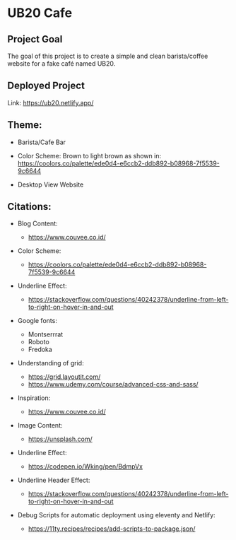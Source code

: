 # UB20 Cafe

## Project Goal

The goal of this project is to create a simple and clean barista/coffee website for a fake café named UB20.

## Deployed Project

Link: https://ub20.netlify.app/

## Theme: 

- Barista/Cafe Bar 

- Color Scheme: Brown to light brown as shown in: https://coolors.co/palette/ede0d4-e6ccb2-ddb892-b08968-7f5539-9c6644

- Desktop View Website


## Citations: 

- Blog Content:
	* https://www.couvee.co.id/

- Color Scheme:
	* https://coolors.co/palette/ede0d4-e6ccb2-ddb892-b08968-7f5539-9c6644

- Underline Effect: 
	* https://stackoverflow.com/questions/40242378/underline-from-left-to-right-on-hover-in-and-out

- Google fonts: 
	* Montserrrat
	* Roboto
	* Fredoka

- Understanding of grid: 
	* https://grid.layoutit.com/
	* https://www.udemy.com/course/advanced-css-and-sass/

- Inspiration: 
	* https://www.couvee.co.id/

- Image Content:
	* https://unsplash.com/

- Underline Effect: 
	* https://codepen.io/Wking/pen/BdmpVx

- Underline Header Effect: 
	* https://stackoverflow.com/questions/40242378/underline-from-left-to-right-on-hover-in-and-out

- Debug Scripts for automatic deployment using eleventy and Netlify:
	* https://11ty.recipes/recipes/add-scripts-to-package.json/ 